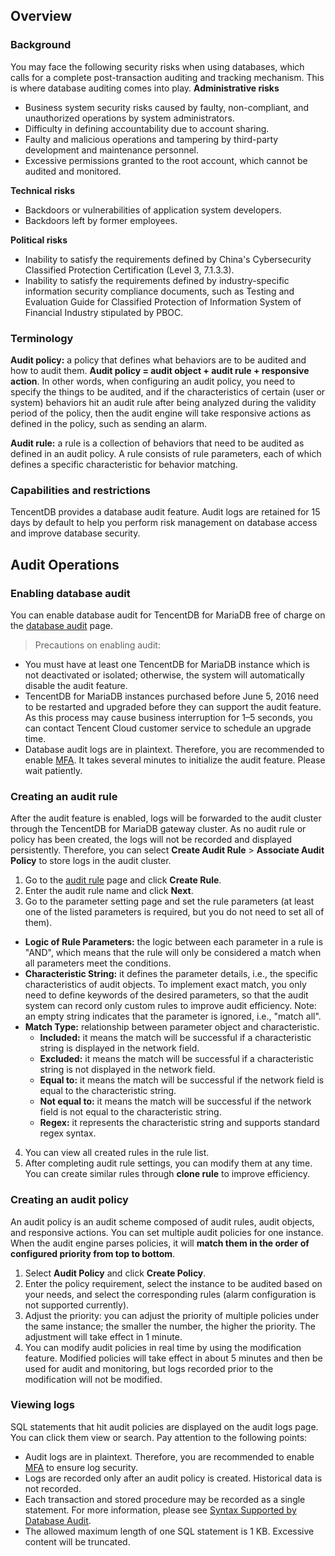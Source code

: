 ## Overview
### Background
You may face the following security risks when using databases, which calls for a complete post-transaction auditing and tracking mechanism. This is where database auditing comes into play.
**Administrative risks**
- Business system security risks caused by faulty, non-compliant, and unauthorized operations by system administrators. 
- Difficulty in defining accountability due to account sharing.
- Faulty and malicious operations and tampering by third-party development and maintenance personnel. 
- Excessive permissions granted to the root account, which cannot be audited and monitored.

**Technical risks**
- Backdoors or vulnerabilities of application system developers. 
- Backdoors left by former employees.

**Political risks**
- Inability to satisfy the requirements defined by China's Cybersecurity Classified Protection Certification (Level 3, 7.1.3.3).
- Inability to satisfy the requirements defined by industry-specific information security compliance documents, such as Testing and Evaluation Guide for Classified Protection of Information System of Financial Industry stipulated by PBOC.

### Terminology
**Audit policy:** a policy that defines what behaviors are to be audited and how to audit them. **Audit policy = audit object + audit rule + responsive action**. In other words, when configuring an audit policy, you need to specify the things to be audited, and if the characteristics of certain (user or system) behaviors hit an audit rule after being analyzed during the validity period of the policy, then the audit engine will take responsive actions as defined in the policy, such as sending an alarm.

**Audit rule:** a rule is a collection of behaviors that need to be audited as defined in an audit policy. A rule consists of rule parameters, each of which defines a specific characteristic for behavior matching.

### Capabilities and restrictions
TencentDB provides a database audit feature. Audit logs are retained for 15 days by default to help you perform risk management on database access and improve database security.

## Audit Operations

### Enabling database audit
You can enable database audit for TencentDB for MariaDB free of charge on the [database audit](https://console.cloud.tencent.com/tdsql/audit) page.

>Precautions on enabling audit:
- You must have at least one TencentDB for MariaDB instance which is not deactivated or isolated; otherwise, the system will automatically disable the audit feature.
- TencentDB for MariaDB instances purchased before June 5, 2016 need to be restarted and upgraded before they can support the audit feature. As this process may cause business interruption for 1–5 seconds, you can contact Tencent Cloud customer service to schedule an upgrade time.
- Database audit logs are in plaintext. Therefore, you are recommended to enable [MFA](https://intl.cloud.tencent.com/document/product/378/8392).
It takes several minutes to initialize the audit feature. Please wait patiently.


### Creating an audit rule
After the audit feature is enabled, logs will be forwarded to the audit cluster through the TencentDB for MariaDB gateway cluster. As no audit rule or policy has been created, the logs will not be recorded and displayed persistently. Therefore, you can select **Create Audit Rule** &gt; **Associate Audit Policy** to store logs in the audit cluster.

1. Go to the [audit rule](https://console.cloud.tencent.com/tdsql/audit) page and click **Create Rule**.
2. Enter the audit rule name and click **Next**.
3. Go to the parameter setting page and set the rule parameters (at least one of the listed parameters is required, but you do not need to set all of them).
 - **Logic of Rule Parameters:** the logic between each parameter in a rule is "AND", which means that the rule will only be considered a match when all parameters meet the conditions.
 - **Characteristic String:** it defines the parameter details, i.e., the specific characteristics of audit objects. To implement exact match, you only need to define keywords of the desired parameters, so that the audit system can record only custom rules to improve audit efficiency. Note: an empty string indicates that the parameter is ignored, i.e., "match all".
 - **Match Type:** relationship between parameter object and characteristic.
    - **Included:** it means the match will be successful if a characteristic string is displayed in the network field.
    - **Excluded:** it means the match will be successful if a characteristic string is not displayed in the network field.
    - **Equal to:** it means the match will be successful if the network field is equal to the characteristic string.
    - **Not equal to:** it means the match will be successful if the network field is not equal to the characteristic string.
    - **Regex:** it represents the characteristic string and supports standard regex syntax.
4. You can view all created rules in the rule list.
5. After completing audit rule settings, you can modify them at any time. You can create similar rules through **clone rule** to improve efficiency.

### Creating an audit policy
An audit policy is an audit scheme composed of audit rules, audit objects, and responsive actions. You can set multiple audit policies for one instance. When the audit engine parses policies, it will **match them in the order of configured priority from top to bottom**.
1. Select **Audit Policy** and click **Create Policy**.
2. Enter the policy requirement, select the instance to be audited based on your needs, and select the corresponding rules (alarm configuration is not supported currently).
3. Adjust the priority: you can adjust the priority of multiple policies under the same instance; the smaller the number, the higher the priority. The adjustment will take effect in 1 minute.
4. You can modify audit policies in real time by using the modification feature. Modified policies will take effect in about 5 minutes and then be used for audit and monitoring, but logs recorded prior to the modification will not be modified.

### Viewing logs
SQL statements that hit audit policies are displayed on the audit logs page. You can click them view or search. Pay attention to the following points:
- Audit logs are in plaintext. Therefore, you are recommended to enable [MFA](https://intl.cloud.tencent.com/document/product/378/8392) to ensure log security.
- Logs are recorded only after an audit policy is created. Historical data is not recorded.
- Each transaction and stored procedure may be recorded as a single statement. For more information, please see [Syntax Supported by Database Audit](https://intl.cloud.tencent.com/document/product/237/35422).
- The allowed maximum length of one SQL statement is 1 KB. Excessive content will be truncated.
